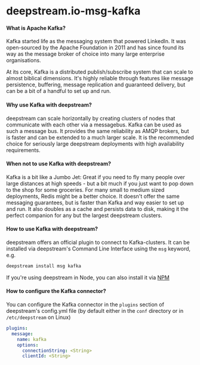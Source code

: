 deepstream.io-msg-kafka
===================

#### What is Apache Kafka?
Kafka started life as the messaging system that powered LinkedIn. It was open-sourced by the Apache Foundation in 2011 and has since found its way as the message broker of choice into many large enterprise organisations.

At its core, Kafka is a distributed publish/subscribe system that can scale to almost biblical dimensions. It's highly reliable through features like message persistence, buffering, message replication and guaranteed delivery, but can be a bit of a handful to set up and run.

#### Why use Kafka with deepstream?
deepstream can scale horizontally by creating clusters of nodes that communicate with each other via a messagebus. Kafka can be used as such a message bus. It provides the same reliability as AMQP brokers, but is faster and can be extended to a much larger scale. It is the recommended choice for seriously large deepstream deployments with high availability requirements.

#### When not to use Kafka with deepstream?
Kafka is a bit like a Jumbo Jet: Great if you need to fly many people over large distances at high speeds - but a bit much if you just want to pop down to the shop for some groceries. For many small to medium sized deployments, Redis might be a better choice. It doesn't offer the same messaging guarantees, but is faster than Kafka and way easier to set up and run. It also doubles as a cache and persists data to disk, making it the perfect companion for any but the largest deepstream clusters.

#### How to use Kafka with deepstream?
deepstream offers an official plugin to connect to Kafka-clusters. It can be installed via deepstream's Command Line Interface using the `msg` keyword, e.g.

```bash
deepstream install msg kafka
```

If you're using deepstream in Node, you can also install it via [NPM](https://www.npmjs.com/package/deepstream.io-msg-kafka)

#### How to configure the Kafka connector?
You can configure the Kafka connector in the `plugins` section of deepstream's config.yml file (by default either in the `conf` directory or in `/etc/deepstream` on Linux)

```yaml
plugins:
  message:
    name: kafka
    options:
      connectionString: <String>
      clientId: <String>
```

